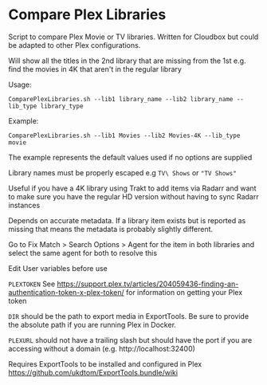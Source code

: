 # Compare Plex Libraries
Script to compare Plex Movie or TV libraries. Written for Cloudbox but could be adapted to other Plex configurations.

Will show all the titles in the 2nd library that are missing from the 1st e.g. find the movies in 4K that aren't in the regular library

Usage:

    ComparePlexLibraries.sh --lib1 library_name --lib2 library_name --lib_type library_type
    
Example:

    ComparePlexLibraries.sh --lib1 Movies --lib2 Movies-4K --lib_type movie

The example represents the default values used if no options are supplied

Library names must be properly escaped
e.g `TV\ Shows` or ``"TV Shows"``

Useful if you have a 4K library using Trakt to add items via Radarr and want to make sure you have the regular HD version without having to sync Radarr instances

Depends on accurate metadata. If a library item exists but is reported as missing that means the metadata is probably slightly different.

Go to Fix Match > Search Options > Agent for the item in both libraries and select the same agent for both to resolve this

Edit User variables before use

`PLEXTOKEN` See https://support.plex.tv/articles/204059436-finding-an-authentication-token-x-plex-token/ for information on getting your Plex token

`DIR` should be the path to export media in ExportTools. Be sure to provide the absolute path if you are running Plex in Docker.

`PLEXURL` should not have a trailing slash but should have the port if you are accessing without a domain (e.g. http://localhost:32400)

Requires ExportTools to be installed and configured in Plex
https://github.com/ukdtom/ExportTools.bundle/wiki

